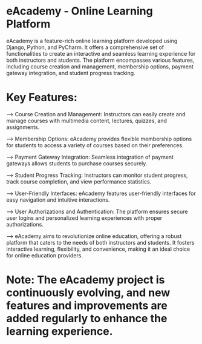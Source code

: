 # eAcademy - Online Learning Platform
eAcademy is a feature-rich online learning platform developed using Django, Python, and PyCharm. It offers a comprehensive set of functionalities to create an interactive and seamless learning experience for both instructors and students. The platform encompasses various features, including course creation and management, membership options, payment gateway integration, and student progress tracking.

# Key Features:

--> Course Creation and Management: Instructors can easily create and manage courses with multimedia content, lectures, quizzes, and assignments.

--> Membership Options: eAcademy provides flexible membership options for students to access a variety of courses based on their preferences.

--> Payment Gateway Integration: Seamless integration of payment gateways allows students to purchase courses securely.

--> Student Progress Tracking: Instructors can monitor student progress, track course completion, and view performance statistics.

--> User-Friendly Interfaces: eAcademy features user-friendly interfaces for easy navigation and intuitive interactions.

--> User Authorizations and Authentication: The platform ensures secure user logins and personalized learning experiences with proper authorizations.

--> eAcademy aims to revolutionize online education, offering a robust platform that caters to the needs of both instructors and students. 
    It fosters interactive  learning, flexibility, and convenience, making it an ideal choice for online education providers.


# Note: The eAcademy project is continuously evolving, and new features and improvements are added regularly to enhance the learning experience.